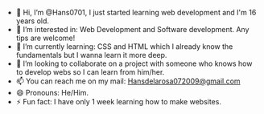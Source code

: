 - 👋 Hi, I’m @Hans0701, I just started learning web development and I'm 16 years old.
- 👀 I’m interested in: Web Development and Software development. Any tips are welcome!
- 🌱 I’m currently learning: CSS and HTML which I already know the fundamentals but I wanna learn it more deep.
- 💞️ I’m looking to collaborate on a project with someone who knows how to develop webs so I can learn from him/her.
- 📫 You can reach me on my mail: Hansdelarosa072009@gmail.com
- 😄 Pronouns: He/Him.
- ⚡ Fun fact: I have only 1 week learning how to make websites.

<!---
Hans0701/Hans0701 is a ✨ special ✨ repository because its `README.md` (this file) appears on your GitHub profile.
You can click the Preview link to take a look at your changes.
--->
